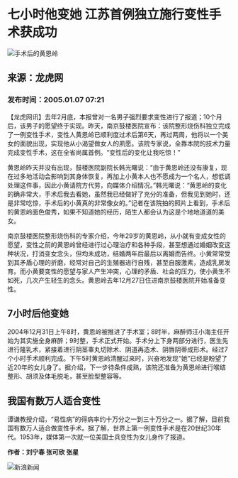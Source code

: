 # 七小时他变她 江苏首例独立施行变性手术获成功

![手术后的黄恩岭](//n.sinaimg.cn/sinacn/20170111/6663-fxzkfvn1535964.jpg)

## 来源：龙虎网

### 发布时间：2005.01.07 07:21

【龙虎网讯】去年2月底，本报曾对一名男子强烈要求变性进行了报道；10个月后，该男子的愿望终于实现。昨天，南京鼓楼医院宣布：该院整形烧伤科独立完成了一例变性手术，变性人黄恩岭已顺利度过术后第6天，再过两周，他将以一个美女的面貌出现，实现他从小渴望做女人的夙愿。该院专家说，全靠本院的技术力量完成变性手术，这在全省尚属首例。“变性后的变化让我吃惊！”

黄恩岭昨天并没有出现，鼓楼医院副院长韩光曙说：“由于黄恩岭还没有康复，现在过多地活动会影响到其身体恢复，再加上小黄本人也不愿成为一个名人，想低调处理这件事，因此小黄请院方代劳，向媒体介绍情况。”韩光曙说：“黄恩岭的变化的确非常大，手术后我去看她，虽然我已经做好了充分的准备，但我见到她时，还是非常吃惊，手术后的小黄真的非常像女的。”记者在该院拍的照片上看到，手术后的黄恩岭面色俊秀，如果不知道她的经历，陌生人都会认为这是个地地道道的美女。

南京鼓楼医院整形烧伤科的专家介绍，今年29岁的黄恩岭，从小就有变成女性的愿望，变性之前的黄恩岭曾经进行过心理治疗和各种手段，甚至想通过婚姻改变这种状况，打消变女念头，但均未成功，结婚两年后最后以离婚而告终。小黄常常受到其矛盾心理的折磨，经常对自己的生殖器进行自残，甚至自服激素，造成乳房发育。而小黄要变性的愿望与家人产生冲突，心理的矛盾、社会的压力，使小黄生不如死，几次产生轻生的念头。黄恩岭去年12月27日住进南京鼓楼医院开始准备变性。

## 7小时后他变她

2004年12月31日上午8时，黄恩岭被推进了手术室；8时半，麻醉师汪小海主任开始为其实施全身麻醉；9时整，手术正式开始。手术分上下身两部分进行，医生先进行隆乳术，紧接着进行阴茎睾丸切除术、阴道再造术、阴唇阴蒂成形术。经过7个小时手术顺利完成。下午5时黄恩岭清醒过来时，兴奋地发现“她”已经是盼望了近20年的女儿身了。据介绍，下一步待条件成熟，该院还准备为黄恩岭进行喉结整形、胡须及体毛脱毛，甚至脸型整容等。

## 我国有数万人适合变性

谭谦教授介绍，“易性病”的得病率约十万分之一到三十万分之一。据了解，目前我国有数万人适合做变性手术。据了解，世界上第一例变性手术是在20世纪30年代。1953年，媒体第一次就一位美国士兵变性为女儿身作了报道。

**作者：刘宁春 张可欣 张星** 

![新浪新闻](https://n.sinaimg.cn/default/80905340/20200331/sinalogo.png)